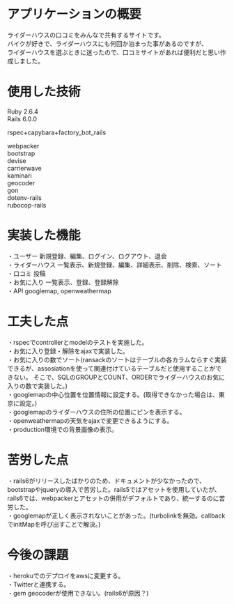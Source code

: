 # アプリケーションの概要  
ライダーハウスの口コミをみんなで共有するサイトです。  
バイクが好きで、ライダーハウスにも何回か泊まった事があるのですが、  
ライダーハウスを選ぶときに迷ったので、口コミサイトがあれば便利だと思い作成しました。  

  
# 使用した技術  
Ruby 2.6.4  
Rails 6.0.0  
  
rspec+capybara+factory_bot_rails  
  
webpacker  
bootstrap  
devise  
carrierwave  
kaminari  
geocoder  
gon  
dotenv-rails  
rubocop-rails  
  
# 実装した機能  
・ユーザー     新規登録、編集、ログイン、ログアウト、退会  
・ライダーハウス 一覧表示、新規登録、編集、詳細表示、削除、検索、ソート  
・口コミ       投稿  
・お気に入り    一覧表示、登録、登録解除  
・API         googlemap, openweathermap  
  
# 工夫した点  
・rspecでcontrollerとmodelのテストを実施した。     
・お気に入り登録・解除をajaxで実装した。      
・お気に入りの数でソート(ransackのソートはテーブルの各カラムならすぐ実装できるが、assosiationを使って関連付けているテーブルだと使用することができない。
そこで、SQLのGROUPとCOUNT、ORDERでライダーハウスのお気に入りの数で実装した。)  
・googlemapの中心位置を位置情報に設定する。(取得できなかった場合は、東京に設定。)    
・googlemapのライダーハウスの住所の位置にピンを表示する。  
・openweathermapの天気をajaxで変更できるようにする。  
・production環境での背景画像の表示。  
  
# 苦労した点  
・rails6がリリースしたばかりのため、ドキュメントが少なかったので、bootstrapやjqueryの導入で苦労した。rails5ではアセットを使用していたが、rails6では、webpackerとアセットの併用がデフォルトであり、統一するのに苦労した。  
・googlemapが正しく表示されないことがあった。(turbolinkを無効。callbackでinitMapを呼び出すことで解決。)  
  
# 今後の課題   
・herokuでのデプロイをawsに変更する。    
・Twitterと連携する。    
・gem geocoderが使用できない。(rails6が原因？)  
